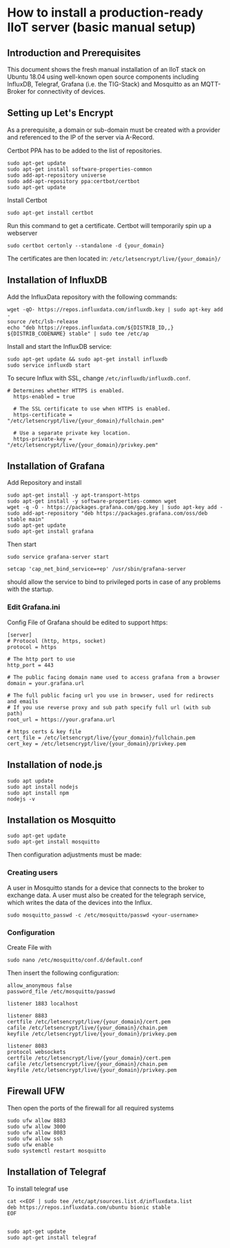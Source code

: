 # How to install a production-ready IIoT server (basic manual setup)

## Introduction and Prerequisites

This document shows the fresh manual installation of an IIoT stack on Ubuntu 18.04 using well-known 
open source components including InfluxDB, Telegraf, Grafana (i.e. the TIG-Stack) and Mosquitto as an MQTT-Broker for connectivity of
devices. 

## Setting up Let's Encrypt
As a prerequisite, a domain or sub-domain must be created with a provider and referenced to the IP of the server via A-Record.

Certbot PPA has to be added to the list of repositories.

```
sudo apt-get update
sudo apt-get install software-properties-common
sudo add-apt-repository universe
sudo add-apt-repository ppa:certbot/certbot
sudo apt-get update
```

Install Certbot

```
sudo apt-get install certbot
```

Run this command to get a certificate. Certbot will temporarily spin up a webserver

```
sudo certbot certonly --standalone -d {your_domain}
```

The certificates are then located in: `/etc/letsencrypt/live/{your_domain}/`


## Installation of InfluxDB

Add the InfluxData repository with the following commands:

```
wget -qO- https://repos.influxdata.com/influxdb.key | sudo apt-key add -
source /etc/lsb-release
echo "deb https://repos.influxdata.com/${DISTRIB_ID,,} ${DISTRIB_CODENAME} stable" | sudo tee /etc/ap
```

Install and start the InfluxDB service:

```
sudo apt-get update && sudo apt-get install influxdb
sudo service influxdb start
```

To secure Influx with SSL, change `/etc/influxdb/influxdb.conf`. 

```
# Determines whether HTTPS is enabled.
  https-enabled = true
 
  # The SSL certificate to use when HTTPS is enabled.
  https-certificate = "/etc/letsencrypt/live/{your_domain}/fullchain.pem"
 
  # Use a separate private key location.
  https-private-key = "/etc/letsencrypt/live/{your_domain}/privkey.pem"
```

## Installation of Grafana

Add Repository and install

```
sudo apt-get install -y apt-transport-https
sudo apt-get install -y software-properties-common wget
wget -q -O - https://packages.grafana.com/gpg.key | sudo apt-key add -
sudo add-apt-repository "deb https://packages.grafana.com/oss/deb stable main"
sudo apt-get update
sudo apt-get install grafana
```

Then start

```
sudo service grafana-server start
```
```
setcap 'cap_net_bind_service=+ep' /usr/sbin/grafana-server 
```
should allow the service to bind to privileged ports in case of any problems with the startup.

### Edit Grafana.ini 
Config File of Grafana should be edited to support https:

```
[server]
# Protocol (http, https, socket)
protocol = https
 
# The http port to use
http_port = 443
 
# The public facing domain name used to access grafana from a browser
domain = your.grafana.url
 
# The full public facing url you use in browser, used for redirects and emails
# If you use reverse proxy and sub path specify full url (with sub path)
root_url = https://your.grafana.url
 
# https certs & key file
cert_file = /etc/letsencrypt/live/{your_domain}/fullchain.pem
cert_key = /etc/letsencrypt/live/{your_domain}/privkey.pem
```

## Installation of node.js
```
sudo apt update
sudo apt install nodejs
sudo apt install npm
nodejs -v
```

## Installation os Mosquitto

```
sudo apt-get update
sudo apt-get install mosquitto
```

Then configuration adjustments must be made:

### Creating users

A user in Mosquitto stands for a device that connects to the broker to exchange data. A user must also be created 
for the telegraph service, which writes the data of the devices into the Influx.

```
sudo mosquitto_passwd -c /etc/mosquitto/passwd <your-username>
```

### Configuration

Create File with

```
sudo nano /etc/mosquitto/conf.d/default.conf
```

Then insert the following configuration:

```
allow_anonymous false
password_file /etc/mosquitto/passwd
 
listener 1883 localhost
 
listener 8883
certfile /etc/letsencrypt/live/{your_domain}/cert.pem
cafile /etc/letsencrypt/live/{your_domain}/chain.pem
keyfile /etc/letsencrypt/live/{your_domain}/privkey.pem
 
listener 8083
protocol websockets
certfile /etc/letsencrypt/live/{your_domain}/cert.pem
cafile /etc/letsencrypt/live/{your_domain}/chain.pem
keyfile /etc/letsencrypt/live/{your_domain}/privkey.pem
```

## Firewall UFW

Then open the ports of the firewall for all required systems

```
sudo ufw allow 8883
sudo ufw allow 3000
sudo ufw allow 8083
sudo ufw allow ssh
sudo ufw enable
sudo systemctl restart mosquitto
```

## Installation of Telegraf

To install telegraf use

```
cat <<EOF | sudo tee /etc/apt/sources.list.d/influxdata.list
deb https://repos.influxdata.com/ubuntu bionic stable
EOF
 
 
sudo apt-get update
sudo apt-get install telegraf
```

